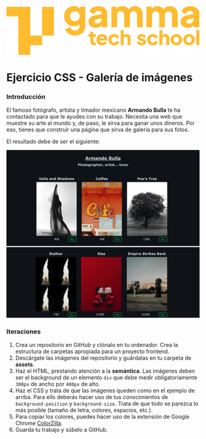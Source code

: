 ![Logotipo de GammaTech School](../../../assets/Logo_Yellow.png)

# Ejercicio CSS - Galería de imágenes

### Introducción

El famoso fotógrafo, artista y timador mexicano **Armando Bulla** te ha contactado para que le ayudes con su trabajo. Necesita una web que muestre su arte al mundo y, de paso, le sirva para ganar unos dineros. Por eso, tienes que construir una página que sirva de galería para sus fotos.

El resultado debe de ser el siguiente:

![](example_gallery_1.png)
![](example_gallery_2.png)


### Iteraciones
1. Crea un repositorio en GitHub y clónalo en tu ordenador. Crea la estructura de carpetas apropiada para un proyecto frontend.
2. Descárgate las imágenes del repositorio y guárdalas en tu carpeta de **assets**.
3. Haz el HTML, prestando atención a la **semántica**. Las imágenes deben ser el background de un elemento `div` que debe medir obligatoriamente `300px` de ancho por `400px` de alto.
4. Haz el CSS y trata de que las imágenes queden como en el ejemplo de arriba. Para ello deberás hacer uso de tus conocimientos de `background-position` y `background-size`. Trata de que todo se parezca lo más posible (tamaño de letra, colores, espacios, etc.).
5. Para copiar los colores, puedes hacer uso de la extensión de Google Chrome [ColorZilla](https://chrome.google.com/webstore/detail/colorzilla/bhlhnicpbhignbdhedgjhgdocnmhomnp?hl=en).
6. Guarda tu trabajo y súbelo a GitHub.